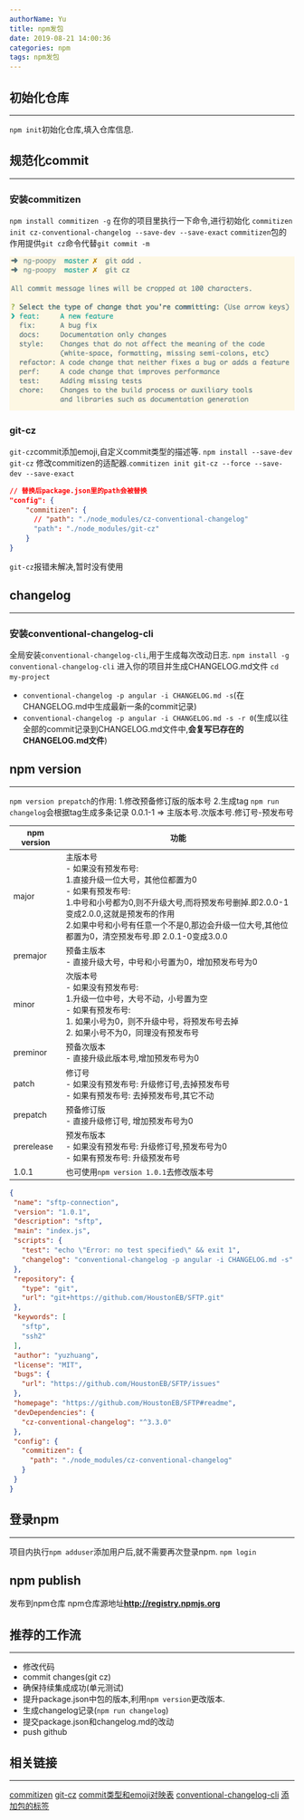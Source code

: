 ```yaml
---
authorName: Yu
title: npm发包
date: 2019-08-21 14:00:36
categories: npm
tags: npm发包
---
```

## 初始化仓库
---

`npm init`初始化仓库,填入仓库信息.

## 规范化commit
---

### 安装commitizen

`npm install commitizen -g`
在你的项目里执行一下命令,进行初始化
`commitizen init cz-conventional-changelog --save-dev --save-exact`
`commitizen`包的作用提供`git cz`命令代替`git commit -m `

![add-commit](./npm发包/add-commit.png)
### git-cz
`git-cz`commit添加emoji,自定义commit类型的描述等.
`npm install --save-dev git-cz`
修改commitizen的适配器.`commitizen init git-cz --force --save-dev --save-exact`
```json
// 替换后package.json里的path会被替换
"config": {
    "commitizen": {
      // "path": "./node_modules/cz-conventional-changelog"
      "path": "./node_modules/git-cz"
    }
}
```
`git-cz`报错未解决,暂时没有使用
## changelog
---

### 安装conventional-changelog-cli
全局安装`conventional-changelog-cli`,用于生成每次改动日志.
`npm install -g conventional-changelog-cli`
进入你的项目并生成CHANGELOG.md文件
`cd my-project`

- `conventional-changelog -p angular -i CHANGELOG.md -s`(在CHANGELOG.md中生成最新一条的commit记录)
- `conventional-changelog -p angular -i CHANGELOG.md -s -r 0`(生成以往全部的commit记录到CHANGELOG.md文件中,**会复写已存在的CHANGELOG.md文件**)
 
## npm version
---

`npm version prepatch`的作用: 1.修改预备修订版的版本号 2.生成tag
`npm run changelog`会根据tag生成多条记录
0.0.1-1 => 主版本号.次版本号.修订号-预发布号

 | npm version | 功能 |
 | -- | -- | 
 | major | 主版本号 <br/>- 如果没有预发布号: <br/>1.直接升级一位大号，其他位都置为0<br/>- 如果有预发布号: <br/>1.中号和小号都为0,则不升级大号,而将预发布号删掉.即2.0.0-1变成2.0.0,这就是预发布的作用<br/>2.如果中号和小号有任意一个不是0,那边会升级一位大号,其他位都置为0，清空预发布号.即 2.0.1-0变成3.0.0 |
 | premajor | 预备主版本 <br/>- 直接升级大号，中号和小号置为0，增加预发布号为0 |
 | minor | 次版本号 <br/>- 如果没有预发布号: <br/>1.升级一位中号，大号不动，小号置为空<br/>- 如果有预发布号: <br/>1. 如果小号为0，则不升级中号，将预发布号去掉<br/>2. 如果小号不为0，同理没有预发布号 |
 | preminor | 预备次版本 <br/>- 直接升级此版本号,增加预发布号为0 |
 | patch | 修订号 <br/>- 如果没有预发布号: 升级修订号,去掉预发布号<br/>- 如果有预发布号: 去掉预发布号,其它不动 |
 | prepatch | 预备修订版 <br/>- 直接升级修订号, 增加预发布号为0 |
 | prerelease | 预发布版本 <br/>- 如果没有预发布号: 升级修订号,预发布号为0<br/>- 如果有预发布号: 升级预发布号 |
 | 1.0.1 | 也可使用`npm version 1.0.1`去修改版本号 |
 

 ```json
 {
  "name": "sftp-connection",
  "version": "1.0.1",
  "description": "sftp",
  "main": "index.js",
  "scripts": {
    "test": "echo \"Error: no test specified\" && exit 1",
    "changelog": "conventional-changelog -p angular -i CHANGELOG.md -s"
  },
  "repository": {
    "type": "git",
    "url": "git+https://github.com/HoustonEB/SFTP.git"
  },
  "keywords": [
    "sftp",
    "ssh2"
  ],
  "author": "yuzhuang",
  "license": "MIT",
  "bugs": {
    "url": "https://github.com/HoustonEB/SFTP/issues"
  },
  "homepage": "https://github.com/HoustonEB/SFTP#readme",
  "devDependencies": {
    "cz-conventional-changelog": "^3.3.0"
  },
  "config": {
    "commitizen": {
      "path": "./node_modules/cz-conventional-changelog"
    }
  }
}

 ```
 ## 登录npm
 ---

项目内执行`npm adduser`添加用户后,就不需要再次登录npm.
`npm login`

## npm publish
发布到npm仓库
npm仓库源地址**http://registry.npmjs.org**

## 推荐的工作流
---

 - 修改代码
 - commit changes(git cz)
 - 确保持续集成成功(单元测试)
 - 提升package.json中包的版本,利用`npm version`更改版本.
 - 生成changelog记录(`npm run changelog`)
 - 提交package.json和changelog.md的改动
 - push github

 ## 相关链接
 ---
 [commitizen](https://github.com/commitizen/cz-cli)
 [git-cz](https://github.com/streamich/git-cz)
 [commit类型和emoji对映表](https://gist.github.com/parmentf/035de27d6ed1dce0b36a)
 [conventional-changelog-cli](https://github.com/conventional-changelog/conventional-changelog/tree/master/packages/conventional-changelog-cli#readme)
 [添加包的标签](https://shields.io/category/downloads)

